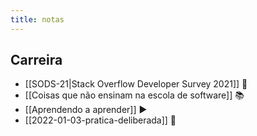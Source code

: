```yaml
---
title: notas
---
```


## Carreira
- [[SODS-21|Stack Overflow Developer Survey 2021]] 🔗
- [[Coisas que não ensinam na escola de software]] 📚
- [[Aprendendo a aprender]] ▶️
- [[2022-01-03-pratica-deliberada]] 🔗